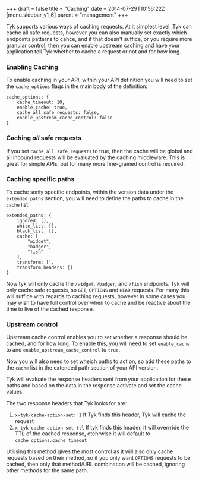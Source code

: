 +++
draft = false
title = "Caching"
date = 2014-07-29T10:56:22Z
[menu.sidebar_v1_6]
    parent = "management"
+++

Tyk supports various ways of caching requests. At it simplest level, Tyk can cache all safe requests, 
however you can also manually set exactly which endpoints patterns to cahce, and if that doesn't suffice, or you
require more granular control, then you can enable upstream caching and have your application tell Tyk whether to cache
a request or not and for how long.

### Enabling Caching

To enable caching in your API, within your API definition you will need to set the `cache_options` flags in the main body of the definition:

	cache_options: {
	    cache_timeout: 10,
	    enable_cache: true,
	    cache_all_safe_requests: false,
	    enable_upstream_cache_control: false
  	}
  	
### Caching *all* safe requests

If you set `cache_all_safe_requests` to true, then the cache will be global and all inbound requests will be evaluated by the caching middleware. This
is great for simple APIs, but for many more fine-grained control is required.

### Caching specific paths

To cache sonly specific endpoints, within the version data under the `extended_paths` section, 
you will need to define the paths to cache in the `cache` list:

	extended_paths: {
		ignored: [],
		white_list: [],
		black_list: [],
		cache: [
			"widget",
			"badger",
			"fish"
		],
		transform: [],
		transform_headers: []
    }

Now tyk will only cache the `/widget`, `/badger`, and `/fish` endpoints. Tyk will only cache safe requests, so `GET`, `OPTIONS` and `HEAD` requests. For many
this will suffice with regards to caching requests, however in some cases you may wish to have full control over when to cache and be reactive about 
the time to live of the cached response. 

### Upstream control

Upstream cache control enables you to set whether a response should be cached, and for how long. To enable this, you will need to set 
`enable_cache` to and `enable_upstream_cache_control` to `true`. 

Now you will also need to set wheich paths to act on, so add these paths to the `cache` list in the extended path section of your API version. 

Tyk will evaluate the response headers sent from your application for these paths and based on the data in the response activate and set the cache
values.

The two response headers that Tyk looks for are:

1. `x-tyk-cache-action-set: 1` If Tyk finds this header, Tyk will cache the request
2. `x-tyk-cache-action-set-ttl` If tyk finds this header, it will overrride the TTL of the cached response, otehrwise it will default to `cache_options.cache_timeout`

Utilising this method gives the most control as it will also only cache requests based on their method, so if you only want `OPTIONS` requests
to be cached, then only that method/URL combination will be cached, ignoring other methods for the same path.


